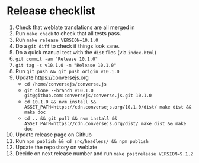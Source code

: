 # Release checklist

1. Check that weblate translations are all merged in
2. Run `make check` to check that all tests pass.
3. Run `make release VERSION=10.1.0`
4. Do a `git diff` to check if things look sane.
5. Do a quick manual test with the `dist` files (via `index.html`)
6. `git commit -am "Release 10.1.0"`
7. `git tag -s v10.1.0 -m "Release 10.1.0"`
8. Run `git push && git push origin v10.1.0`
9. Update https://conversejs.org
    * `cd /home/conversejs/converse.js`
    * `git clone --branch v10.1.0 git@github.com:conversejs/converse.js.git 10.1.0`
    * `cd 10.1.0 && nvm install && ASSET_PATH=https://cdn.conversejs.org/10.1.0/dist/ make dist && make doc`
    * `cd .. && git pull && nvm install && ASSET_PATH=https://cdn.conversejs.org/dist/ make dist && make doc`
10. Update release page on Github
11. Run `npm publish && cd src/headless/ && npm publish`
12. Update the repository on weblate
13. Decide on next release number and run `make postrelease VERSION=9.1.2`
